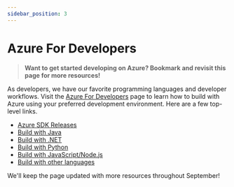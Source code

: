 ```yaml
---
sidebar_position: 3
---
```


# Azure For Developers

> **Want to get started developing on Azure? Bookmark and revisit this page for more resources!**

As developers, we have our favorite programming languages and developer workflows. Visit the [Azure For Developers](https://azure.microsoft.com/en-us/resources/developers/) page to learn how to build with Azure using your preferred development environment. Here are a few top-level links. 

 * [Azure SDK Releases](https://azure.github.io/azure-sdk/)
 * [Build with Java](https://azure.microsoft.com/en-us/resources/developers/java/)
* [Build with .NET](https://azure.microsoft.com/en-us/resources/developers/net/)
* [Build with Python](https://azure.microsoft.com/en-us/resources/developers/python/)
* [Build with JavaScript/Node.js](https://azure.microsoft.com/en-us/resources/developers/nodejs/)
* [Build with other languages](https://docs.microsoft.com/en-us/azure/developer/)

We'll keep the page updated with more resources throughout September!